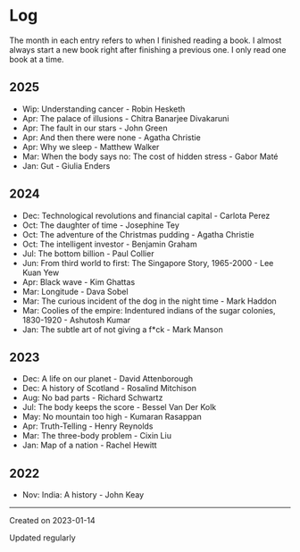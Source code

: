 # Log

The month in each entry refers to when I finished reading a book. I almost always start a new book right after finishing a previous one. I only read one book at a time.

## 2025

- Wip: Understanding cancer - Robin Hesketh
- Apr: The palace of illusions - Chitra Banarjee Divakaruni
- Apr: The fault in our stars - John Green
- Apr: And then there were none - Agatha Christie
- Apr: Why we sleep - Matthew Walker
- Mar: When the body says no: The cost of hidden stress - Gabor Maté
- Jan: Gut - Giulia Enders

## 2024

- Dec: Technological revolutions and financial capital - Carlota Perez
- Oct: The daughter of time - Josephine Tey
- Oct: The adventure of the Christmas pudding - Agatha Christie
- Oct: The intelligent investor - Benjamin Graham
- Jul: The bottom billion - Paul Collier
- Jun: From third world to first: The Singapore Story, 1965-2000 - Lee Kuan Yew
- Apr: Black wave - Kim Ghattas
- Mar: Longitude - Dava Sobel
- Mar: The curious incident of the dog in the night time - Mark Haddon
- Mar: Coolies of the empire: Indentured indians of the sugar colonies, 1830-1920 - Ashutosh Kumar
- Jan: The subtle art of not giving a f\*ck - Mark Manson

## 2023

- Dec: A life on our planet - David Attenborough
- Dec: A history of Scotland - Rosalind Mitchison
- Aug: No bad parts - Richard Schwartz
- Jul: The body keeps the score - Bessel Van Der Kolk
- May: No mountain too high - Kumaran Rasappan
- Apr: Truth-Telling - Henry Reynolds
- Mar: The three-body problem - Cixin Liu
- Jan: Map of a nation - Rachel Hewitt

## 2022

- Nov: India: A history - John Keay

---
Created on 2023-01-14

Updated regularly